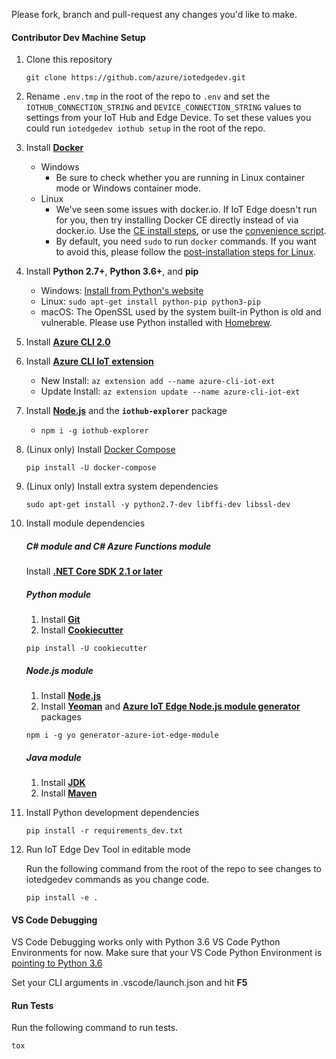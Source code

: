 Please fork, branch and pull-request any changes you'd like to make.

#### Contributor Dev Machine Setup

1. Clone this repository

    `git clone https://github.com/azure/iotedgedev.git`

1. Rename `.env.tmp` in the root of the repo to `.env` and set the `IOTHUB_CONNECTION_STRING` and `DEVICE_CONNECTION_STRING` values to settings from your IoT Hub and Edge Device. To set these values you could run `iotedgedev iothub setup` in the root of the repo.

1. Install **[Docker](https://docs.docker.com/engine/installation/)**
    - Windows    
        - Be sure to check whether you are running in Linux container mode or Windows container mode.
    - Linux
        - We've seen some issues with docker.io. If IoT Edge doesn't run for you, then try installing Docker CE directly instead of via docker.io. Use the [CE install steps](https://docs.docker.com/engine/installation/linux/docker-ce/ubuntu/#install-docker-ce), or use the [convenience script](https://docs.docker.com/engine/installation/linux/docker-ce/ubuntu/#install-using-the-convenience-script).
        - By default, you need `sudo` to run `docker` commands. If you want to avoid this, please follow the [post-installation steps for Linux](https://docs.docker.com/install/linux/linux-postinstall/#manage-docker-as-a-non-root-user).

1. Install **Python 2.7+**, **Python 3.6+**, and **pip**
    - Windows: [Install from Python's website](https://www.python.org/downloads/)
    - Linux: `sudo apt-get install python-pip python3-pip`
    - macOS: The OpenSSL used by the system built-in Python is old and vulnerable. Please use Python installed with [Homebrew](https://docs.brew.sh/Homebrew-and-Python).
    
1. Install **[Azure CLI 2.0](https://docs.microsoft.com/en-us/cli/azure/install-azure-cli?view=azure-cli-latest)**

1. Install **[Azure CLI IoT extension](https://github.com/Azure/azure-iot-cli-extension/)**

    - New Install: `az extension add --name azure-cli-iot-ext`
    - Update Install: `az extension update --name azure-cli-iot-ext`

1. Install **[Node.js](https://nodejs.org/en/download/)** and the **`iothub-explorer`** package

    - `npm i -g iothub-explorer`

1. (Linux only) Install [Docker Compose](https://docs.docker.com/compose/)

    ```
    pip install -U docker-compose
    ```

1. (Linux only) Install extra system dependencies

    ```
    sudo apt-get install -y python2.7-dev libffi-dev libssl-dev
    ```

1. Install module dependencies
    ##### C# module and C# Azure Functions module
    Install **[.NET Core SDK 2.1 or later](https://www.microsoft.com/net/download)**

    ##### Python module
    1. Install **[Git](https://git-scm.com/)**
    2. Install **[Cookiecutter](https://github.com/audreyr/cookiecutter)**
    ```
    pip install -U cookiecutter
    ```

    ##### Node.js module
    1. Install **[Node.js](https://nodejs.org/en/download/)**
    2. Install **[Yeoman](http://yeoman.io/)** and **[Azure IoT Edge Node.js module generator](https://github.com/Azure/generator-azure-iot-edge-module)** packages
    ```
    npm i -g yo generator-azure-iot-edge-module
    ```

    ##### Java module
    1. Install **[JDK](https://www.oracle.com/technetwork/java/javase/downloads/index.html)**
    1. Install **[Maven](https://maven.apache.org/)**

1. Install Python development dependencies

    ```
    pip install -r requirements_dev.txt
    ```

1. Run IoT Edge Dev Tool in editable mode

    Run the following command from the root of the repo to see changes to iotedgedev commands as you change code.

    ```
    pip install -e .
    ```
 
#### VS Code Debugging
VS Code Debugging works only with Python 3.6 VS Code Python Environments for now. Make sure that your VS Code Python Environment is [pointing to Python 3.6](https://code.visualstudio.com/docs/python/environments#_how-to-choose-an-environment)

Set your CLI arguments in .vscode/launch.json and hit **F5**
 
#### Run Tests

Run the following command to run tests.
    
`tox`
